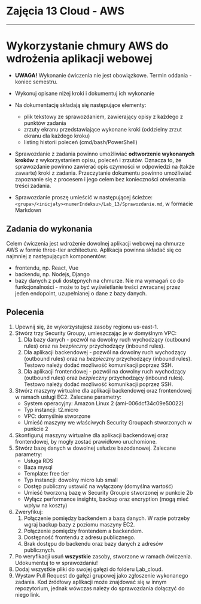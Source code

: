 # Zajęcia 13 Cloud - AWS

---
# Wykorzystanie chmury AWS do wdrożenia aplikacji webowej
- **UWAGA!** Wykonanie ćwiczenia nie jest obowiązkowe. Termin oddania - koniec semestru.
- Wykonuj opisane niżej kroki i dokumentuj ich wykonanie
- Na dokumentację składają się następujące elementy:
  - plik tekstowy ze sprawozdaniem, zawierający opisy z każdego z punktów zadania
  - zrzuty ekranu przedstawiające wykonane kroki (oddzielny zrzut ekranu dla każdego kroku)
  - listing historii poleceń (cmd/bash/PowerShell)
- Sprawozdanie z zadania powinno umożliwiać **odtworzenie wykonanych kroków** z wykorzystaniem opisu, poleceń i zrzutów. Oznacza to, że sprawozdanie powinno zawierać opis czynności w odpowiedzi na (także zawarte) kroki z zadania. Przeczytanie dokumentu powinno umożliwiać zapoznanie się z procesem i jego celem bez konieczności otwierania treści zadania.

- Sprawozdanie proszę umieścić w następującej ścieżce: ```<grupa>/<inicjały><numerIndeksu>/Lab_13/Sprawozdanie.md```, w formacie Markdown

## Zadania do wykonania
Celem ćwiczenia jest wdrożenie dowolnej aplikacji webowej na chmurze AWS w formie three-tier architecture. Aplikacja powinna składać się co najmniej z następujących komponentów:
- frontendu, np. React, Vue
- backendu, np. Nodejs, Django
- bazy danych z puli dostępnych na chmurze.
Nie ma wymagań co do funkcjonalności - może to być wyświetlanie treści zwracanej przez jeden endopoint, uzupełnianej o dane z bazy danych.
## Polecenia
1. Upewnij się, że wykorzystujesz zasoby regionu us-east-1.
2. Stwórz trzy Security Groupy, umieszczając je w domyślnym VPC:
    1. Dla bazy danych - pozwól na dowolny ruch wychodzący (outbound rules) oraz na _bezpieczny_ przychodzący (inbound rules).
    2. Dla aplikacji backendowej - pozwól na dowolny ruch wychodzący (outbound rules) oraz na _bezpieczny_ przychodzący (inbound rules). Testowo należy dodać możliwość komunikacji poprzez SSH.
    3. Dla aplikacji frontendowej - pozwól na dowolny ruch wychodzący (outbound rules) oraz _bezpieczny_ przychodzący (inbound rules). Testowo należy dodać możliwość komunikacji poprzez SSH.
3. Stwórz maszyny wirtualne dla aplikacji backendowej oraz frontendowej w ramach usługi EC2. Zalecane parametry:
    - System operacyjny: Amazon Linux 2 (ami-006dcf34c09e50022)
    - Typ instancji: t2.micro
    - VPC: domyślnie stworzone
    - Umieść maszyny we właściwych Security Groupach stworzonych w punkcie 2
4. Skonfiguruj maszyny wirtualne dla aplikacji backendowej oraz frontendowej, by mogły zostać prawidłowo uruchomione.
5. Stwórz bazę danych w dowolnej usłudze bazodanowej. Zalecane parametry:
    - Usługa RDS
    - Baza mysql
    - Template: free tier
    - Typ instancji: dowolny micro lub small
    - Dostęp publiczny ustawić na wyłączony (domyślna wartość)
    - Umieść tworzoną bazę w Security Groupie stworzonej w punkcie 2b
    - Wyłącz performance insights, backup oraz encryption (mogą mieć wpływ na koszty)
6. Zweryfikuj:
    1. Połączenie pomiędzy backendem a bazą danych. W razie potrzeby wgraj backup bazy z poziomu maszyny EC2.
    2. Połączenie pomiędzy frontendem a backendem.
    3. Dostępność frontendu z adresu publicznego.
    4. Brak dostępu do backendu oraz bazy danych z adresów publicznych.
7. Po weryfikacji usuń **wszystkie** zasoby, stworzone w ramach ćwiczenia. Udokumentuj to w sprawozdaniu!
8. Dodaj wszystkie pliki do swojej gałęzi do folderu Lab_cloud.
9. Wystaw Pull Request do gałęzi grupowej jako zgłoszenie wykonanego zadania. Kod źródłowy aplikacji może znajdować się w innym repozytorium, jednak wówczas należy do sprawozdania dołączyć do niego link.
